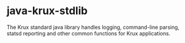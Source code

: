 java-krux-stdlib
================

The Krux standard java library handles logging, command-line parsing, statsd reporting and other common functions for Krux applications.
